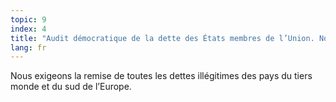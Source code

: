 ```yaml
---
topic: 9
index: 4
title: "Audit démocratique de la dette des États membres de l’Union. Nous voulons réduire le montant et le rythme du remboursement et diminuer les taux d’intérêt."
lang: fr
---
```

Nous exigeons la remise de toutes les dettes illégitimes des pays du tiers
monde et du sud de l’Europe.
